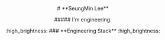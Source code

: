 <p align="center">
# **SeungMin Lee**
</p>

<p align="center">
##### I'm engineering. 
</p>

<p align="center">
:high_brightness: ### **Engineering Stack** :high_brightness:
</p>

